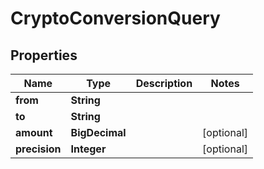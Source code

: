 

# CryptoConversionQuery


## Properties

| Name | Type | Description | Notes |
|------------ | ------------- | ------------- | -------------|
|**from** | **String** |  |  |
|**to** | **String** |  |  |
|**amount** | **BigDecimal** |  |  [optional] |
|**precision** | **Integer** |  |  [optional] |




